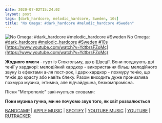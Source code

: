 ```yaml
---
date: 2020-07-02T15:24:02
layout: post
tags: [dark_hardcore, melodic_hardcore, Sweden, 10s]
title: "No Omega: #dark_hardcore #melodic_hardcore #Sweden"
---
```

![No Omega: #dark_hardcore #melodic_hardcore #Sweden](https://i.ytimg.com/vi/YdtbrsFZoMc/maxresdefault.jpg)
No Omega: [#dark_hardcore](/tags/#dark_hardcore) [#melodic_hardcore](/tags/#melodic_hardcore) [#Sweden](/tags/#Sweden) [#10s](/tags/#10s) [https://www.youtube.com/watch?v=YdtbrsFZoMc](https://www.youtube.com/watch?v=YdtbrsFZoMc)

**Жодного омеги** - гурт із Стокгольму, що в Швеції. Вони поєднують дві течії у хардкорі: мелодійний хардкор - використання більш мелодійного звуку із ефектами а-ля пост-рок, і дарк-хардкор - похмуру течію, що тяжіє до красту або навіть блеку. Разом виходить дуже пронизлива похмура музика, інтимна, але відчайдушна, безкомпромісна.

Пісня &quot;Метрополіс&quot; закінчується словами:

__Поки музика гучна,
ми не почуємо звук
того, як світ розвалюється__

[BANDCAMP](https://noomega.bandcamp.com/album/metropolis) \| [APPLE MUSIC](https://music.apple.com/ru/album/metropolis/529148437) \| [SPOTIFY](https://open.spotify.com/album/3jVSNcQmeQcyUJkkPwbXo2) \| [YOUTUBE MUSIC](https://music.youtube.com/playlist?list=OLAK5uy_mFfwI_QiKNGLxxlsttr2j0MNe36hzYZ9M) \| [YOUTUBE](https://www.youtube.com/playlist?list=PLz21cQrHQzAIIGWJK8B1bQHta7q-UYJKv) \| [RUTRACKER](https://rutracker.org/forum/viewtopic.php?t=5301026)
